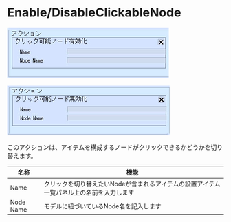 # Enable/DisableClickableNode

![EnableClickableNode](img/EnableClickableNode.jpg)

![DisableClickableNode](img/DisableClickableNode.jpg)

このアクションは、アイテムを構成するノードがクリックできるかどうかを切り替えます。

| 名称 | 機能 |
| ---- | ---- |
| Name | クリックを切り替えたいNodeが含まれるアイテムの設置アイテム一覧パネル上の名前を入力します |
| Node Name | モデルに紐づいているNode名を記入します |
